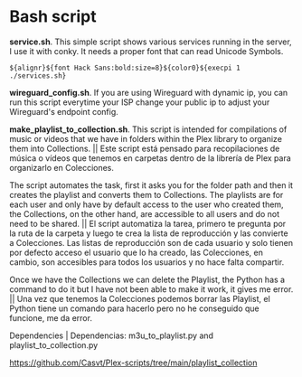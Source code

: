 # Bash script

**service.sh**. This simple script shows various services running in the server, I use it with conky. It needs a proper font that can read Unicode Symbols.

``${alignr}${font Hack Sans:bold:size=8}${color0}${execpi 1 ./services.sh}``

**wireguard_config.sh**. If you are using Wireguard with dynamic ip, you can run this script everytime your ISP change your public ip to adjust your Wireguard's endpoint config. 

**make_playlist_to_collection.sh**. This script is intended for compilations of music or videos that we have in folders within the Plex library to organize them into Collections. || Este script está pensado para recopilaciones de música o vídeos que tenemos en carpetas dentro de la librería de Plex para organizarlo en Colecciones.  

The script automates the task, first it asks you for the folder path and then it creates the playlist and converts them to Collections. The playlists are for each user and only have by default access to the user who created them, the Collections, on the other hand, are accessible to all users and do not need to be shared. || El script automatiza la tarea, primero te pregunta por la ruta de la carpeta y luego te crea la lista de reproducción y las convierte a Colecciones. Las listas de reproducción son de cada usuario y solo tienen por defecto acceso el usuario que lo ha creado, las Colecciones, en cambio, son accesibles para todos los usuarios y no hace falta compartir. 

Once we have the Collections we can delete the Playlist, the Python has a command to do it but I have not been able to make it work, it gives me error. || Una vez que tenemos la Colecciones podemos borrar las Playlist, el Python tiene un comando para hacerlo pero no he conseguido que funcione, me da error.

Dependencies | Dependencias: m3u_to_playlist.py and playlist_to_collection.py

https://github.com/Casvt/Plex-scripts/tree/main/playlist_collection

